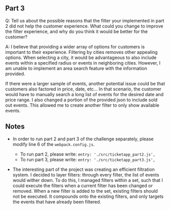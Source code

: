 ## Part 3

Q: Tell us about the possible reasons that the filter your implemented in part 2 did not help the customer experience. What could you change to improve the filter experience, and why do you think it would be better for the customer?

A: I believe that providing a wider array of options for customers is important to their experience. Filtering by cities removes other appealing options. When selecting a city, it would be advantageous to also include events within a specified radius or events in neighboring cities. However, I am unable to implement an area search feature with the information provided. 

If there were a larger sample of events, another potential issue could be that customers also factored in price, date, etc... In that scenario, the customer would have to manually search a long list of events for the desired date and price range. I also changed a portion of the provided json to include sold out events. This allowed me to create another filter to only show available events.

## Notes

* In order to run part 2 and part 3 of the challenge separately, please modify line 6 of the `webpack.config.js`. 
    * To run part 2, please write: `entry: './src/ticketapp_part2.js',`
    * To run part 3, please write: `entry: './src/ticketapp_part3.js',`

* The interesting part of the project was creating an efficient filtration system. I decided to layer filters: through every filter, the list of events would wither down. To do this, I managed filters within a set, such that I could execute the filters when a current filter has been changed or removed. When a new filter is added to the set, existing filters should not be executed. It compounds onto the existing filters, and only targets the events that have already been filtered.
